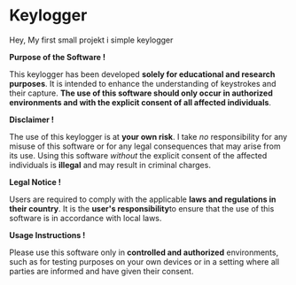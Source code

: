 # Keylogger
Hey, My first small projekt i simple keylogger

__Purpose of the Software !__

This keylogger has been developed **solely for educational and research purposes**. It is intended to enhance the understanding of keystrokes and their capture. **The use of this software should only occur in authorized environments and with the explicit consent of all affected individuals**.

__Disclaimer !__

The use of this keylogger is at **your own risk**. I take *no* responsibility for any misuse of this software or for any legal consequences that may arise from its use. Using this software *without* the explicit consent of the affected individuals is **illegal** and may result in criminal charges.

__Legal Notice !__

Users are required to comply with the applicable **laws and regulations in their country**. It is the **user's responsibility**to ensure that the use of this software is in accordance with local laws.

__Usage Instructions !__

Please use this software only in **controlled and authorized** environments, such as for testing purposes on your own devices or in a setting where all parties are informed and have given their consent.
